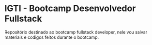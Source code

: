 # IGTI - Bootcamp Desenvolvedor Fullstack

Repositório destinado ao bootcamp fullstack developer, nele vou salvar materiais e codigos feitos durante o bootcamp.
